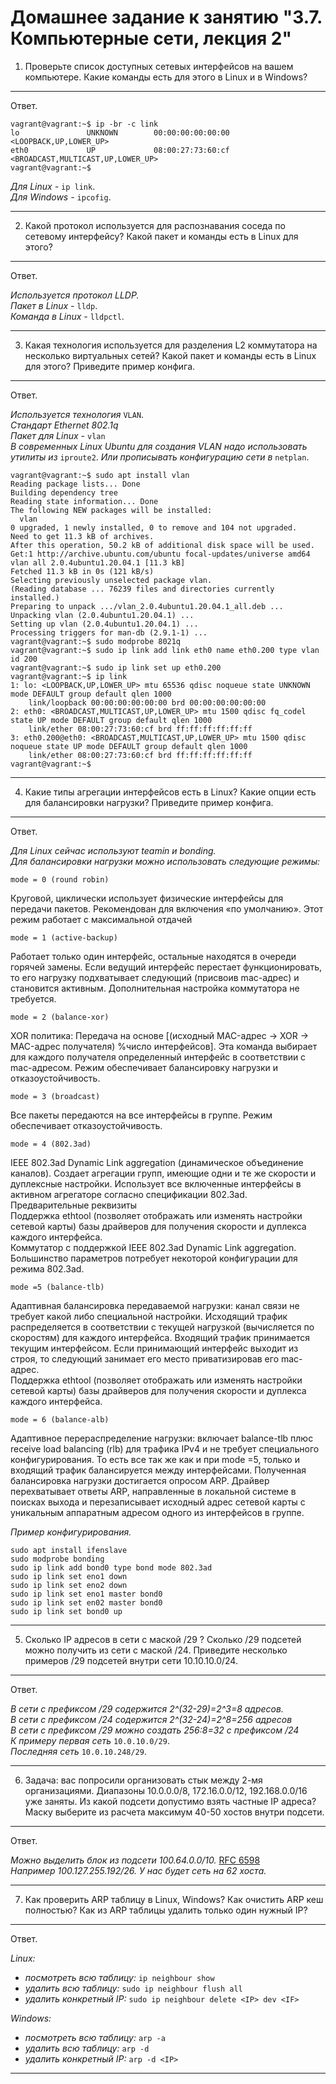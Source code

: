 # Домашнее задание к занятию "3.7. Компьютерные сети, лекция 2"

1. Проверьте список доступных сетевых интерфейсов на вашем компьютере. Какие команды есть для этого в Linux и в Windows?

---

Ответ.

```
vagrant@vagrant:~$ ip -br -c link
lo               UNKNOWN        00:00:00:00:00:00 <LOOPBACK,UP,LOWER_UP> 
eth0             UP             08:00:27:73:60:cf <BROADCAST,MULTICAST,UP,LOWER_UP> 
vagrant@vagrant:~$ 
```

*Для Linux -* `ip link`.  
*Для Windows -* `ipcofig`.

---

2. Какой протокол используется для распознавания соседа по сетевому интерфейсу? Какой пакет и команды есть в Linux для этого?

---

Ответ.

*Используется протокол LLDP.*  
*Пакет в Linux -* `lldp`.  
*Команда в Linux -* `lldpctl`.

---

3. Какая технология используется для разделения L2 коммутатора на несколько виртуальных сетей? Какой пакет и команды есть в Linux для этого? Приведите пример конфига.

---

Ответ.

*Используется технология* `VLAN`.  
*Стандарт Ethernet 802.1q*  
*Пакет для Linux -* `vlan`  
*В современных Linux Ubuntu для создания VLAN надо использовать утилиты из* `iproute2`. *Или прописывать конфигурацию сети в* `netplan`.


```
vagrant@vagrant:~$ sudo apt install vlan
Reading package lists... Done
Building dependency tree       
Reading state information... Done
The following NEW packages will be installed:
  vlan
0 upgraded, 1 newly installed, 0 to remove and 104 not upgraded.
Need to get 11.3 kB of archives.
After this operation, 50.2 kB of additional disk space will be used.
Get:1 http://archive.ubuntu.com/ubuntu focal-updates/universe amd64 vlan all 2.0.4ubuntu1.20.04.1 [11.3 kB]
Fetched 11.3 kB in 0s (121 kB/s) 
Selecting previously unselected package vlan.
(Reading database ... 76239 files and directories currently installed.)
Preparing to unpack .../vlan_2.0.4ubuntu1.20.04.1_all.deb ...
Unpacking vlan (2.0.4ubuntu1.20.04.1) ...
Setting up vlan (2.0.4ubuntu1.20.04.1) ...
Processing triggers for man-db (2.9.1-1) ...
vagrant@vagrant:~$ sudo modprobe 8021q
vagrant@vagrant:~$ sudo ip link add link eth0 name eth0.200 type vlan id 200
vagrant@vagrant:~$ sudo ip link set up eth0.200
vagrant@vagrant:~$ ip link
1: lo: <LOOPBACK,UP,LOWER_UP> mtu 65536 qdisc noqueue state UNKNOWN mode DEFAULT group default qlen 1000
    link/loopback 00:00:00:00:00:00 brd 00:00:00:00:00:00
2: eth0: <BROADCAST,MULTICAST,UP,LOWER_UP> mtu 1500 qdisc fq_codel state UP mode DEFAULT group default qlen 1000
    link/ether 08:00:27:73:60:cf brd ff:ff:ff:ff:ff:ff
3: eth0.200@eth0: <BROADCAST,MULTICAST,UP,LOWER_UP> mtu 1500 qdisc noqueue state UP mode DEFAULT group default qlen 1000
    link/ether 08:00:27:73:60:cf brd ff:ff:ff:ff:ff:ff
vagrant@vagrant:~$ 
```


---

4. Какие типы агрегации интерфейсов есть в Linux? Какие опции есть для балансировки нагрузки? Приведите пример конфига.

---

Ответ.


*Для Linux сейчас используют teamin и bonding.*  
*Для балансировки нагрузки можно использовать следующие режимы:*



    mode = 0 (round robin) 

Круговой, циклически использует физические интерфейсы для передачи пакетов. Рекомендован для включения «по умолчанию». Этот режим работает с максимальной отдачей

    mode = 1 (active-backup)

Работает только один интерфейс, остальные находятся в очереди горячей замены. Если ведущий интерфейс перестает функционировать, то его нагрузку подхватывает следующий (присвоив mac-адрес) и становится активным. Дополнительная настройка коммутатора не требуется.

    mode = 2 (balance-xor)

XOR политика: Передача на основе [(исходный MAC-адрес → XOR → MAC-адрес получателя) %число интерфейсов]. Эта команда выбирает для каждого получателя определенный интерфейс в соответствии с mac-адресом. Режим обеспечивает балансировку нагрузки и отказоустойчивость.

    mode = 3 (broadcast)

Все пакеты передаются на все интерфейсы в группе. Режим обеспечивает отказоустойчивость.

    mode = 4 (802.3ad)

IEEE 802.3ad Dynamic Link aggregation (динамическое объединение каналов). Создает агрегации групп, имеющие одни и те же скорости и дуплексные настройки. Использует все включенные интерфейсы в активном агрегаторе согласно спецификации 802.3ad.  
Предварительные реквизиты  
Поддержка ethtool (позволяет отображать или изменять настройки сетевой карты) базы драйверов для получения скорости и дуплекса каждого интерфейса.  
Коммутатор с поддержкой IEEE 802.3ad Dynamic Link aggregation. Большинство параметров потребует некоторой конфигурации для режима 802.3ad.

    mode =5 (balance-tlb)

Адаптивная балансировка передаваемой нагрузки: канал связи не требует какой либо специальной настройки. Исходящий трафик распределяется в соответствии с текущей нагрузкой (вычисляется по скоростям) для каждого интерфейса. Входящий трафик принимается текущим интерфейсом. Если принимающий интерфейс выходит из строя, то следующий занимает его место приватизировав его mac-адрес.  
Поддержка ethtool (позволяет отображать или изменять настройки сетевой карты) базы драйверов для получения скорости и дуплекса каждого интерфейса.

    mode = 6 (balance-alb)

Адаптивное перераспределение нагрузки: включает balance-tlb плюс receive load balancing (rlb) для трафика IPv4 и не требует специального конфигурирования. То есть все так же как и при mode =5, только и входящий трафик балансируется между интерфейсами. Полученная балансировка нагрузки достигается опросом ARP. Драйвер перехватывает ответы ARP, направленные в локальной системе в поисках выхода и перезаписывает исходный адрес сетевой карты с уникальным аппаратным адресом одного из интерфейсов в группе.

*Пример конфигурирования.*

```
sudo apt install ifenslave
sudo modprobe bonding
sudo ip link add bond0 type bond mode 802.3ad
sudo ip link set eno1 down
sudo ip link set eno2 down
sudo ip link set eno1 master bond0
sudo ip link set en02 master bond0
sudo ip link set bond0 up
```

---

5. Сколько IP адресов в сети с маской /29 ? Сколько /29 подсетей можно получить из сети с маской /24. Приведите несколько примеров /29 подсетей внутри сети 10.10.10.0/24.

---

Ответ.


*В сети с префиксом /29 содержится 2^(32-29)=2^3=8 адресов.*  
*В сети с префиксом /24 содержится 2^(32-24)=2^8=256 адресов*  
*В сети с префиксом /29 можно создать 256:8=32 с префиксом /24*  
*К примеру первая сеть* `10.0.10.0/29`.  
*Последняя сеть* `10.0.10.248/29`.  

---

6. Задача: вас попросили организовать стык между 2-мя организациями. Диапазоны 10.0.0.0/8, 172.16.0.0/12, 192.168.0.0/16 уже заняты. Из какой подсети допустимо взять частные IP адреса? Маску выберите из расчета максимум 40-50 хостов внутри подсети.

---

Ответ.

*Можно выделить блок из  подсети 100.64.0.0/10.* [RFC 6598](https://www.rfc-editor.org/rfc/rfc6598.html)  
*Например 100.127.255.192/26. У нас будет сеть на 62 хоста.*  

---

7. Как проверить ARP таблицу в Linux, Windows? Как очистить ARP кеш полностью? Как из ARP таблицы удалить только один нужный IP?

---

Ответ.


*Linux:*  
 - *посмотреть всю таблицу:* `ip neighbour show`  
 - *удалить всю таблицу:* `sudo ip neighbour flush all`  
 - *удалить конкретный IP:* `sudo ip neighbour delete <IP> dev <IF>`


*Windows:* 
 - *посмотреть всю таблицу:* `arp -a`  
 - *удалить всю таблицу:* `arp -d`  
 - *удалить конкретный IP:* `arp -d <IP>`

---

